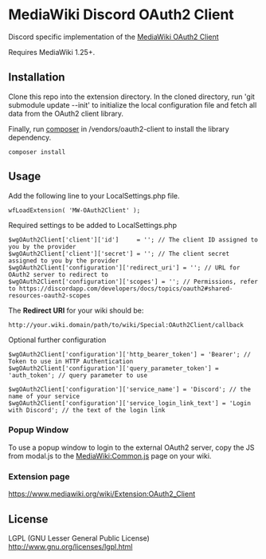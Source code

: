 # MediaWiki Discord OAuth2 Client
Discord specific implementation of the [MediaWiki OAuth2 Client](https://github.com/Schine/MW-OAuth2Client)

Requires MediaWiki 1.25+.

## Installation

Clone this repo into the extension directory. In the cloned directory, run 'git submodule update --init' to initialize the local configuration file and fetch all data from the OAuth2 client library.

Finally, run [composer](https://getcomposer.org/) in /vendors/oauth2-client to install the library dependency.

```
composer install
```

## Usage

Add the following line to your LocalSettings.php file.

```
wfLoadExtension( 'MW-OAuth2Client' );
```

Required settings to be added to LocalSettings.php

```
$wgOAuth2Client['client']['id']     = ''; // The client ID assigned to you by the provider
$wgOAuth2Client['client']['secret'] = ''; // The client secret assigned to you by the provider
$wgOAuth2Client['configuration']['redirect_uri'] = ''; // URL for OAuth2 server to redirect to
$wgOAuth2Client['configuration']['scopes'] = ''; // Permissions, refer to https://discordapp.com/developers/docs/topics/oauth2#shared-resources-oauth2-scopes
```

The **Redirect URI** for your wiki should be:

```
http://your.wiki.domain/path/to/wiki/Special:OAuth2Client/callback
```

Optional further configuration

```
$wgOAuth2Client['configuration']['http_bearer_token'] = 'Bearer'; // Token to use in HTTP Authentication
$wgOAuth2Client['configuration']['query_parameter_token'] = 'auth_token'; // query parameter to use

$wgOAuth2Client['configuration']['service_name'] = 'Discord'; // the name of your service
$wgOAuth2Client['configuration']['service_login_link_text'] = 'Login with Discord'; // the text of the login link

```

### Popup Window
To use a popup window to login to the external OAuth2 server, copy the JS from modal.js to the [MediaWiki:Common.js](https://www.mediawiki.org/wiki/Manual:Interface/JavaScript) page on your wiki.

### Extension page
https://www.mediawiki.org/wiki/Extension:OAuth2_Client

## License
LGPL (GNU Lesser General Public License) http://www.gnu.org/licenses/lgpl.html
